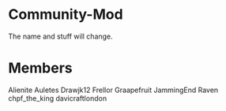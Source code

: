 # Community-Mod
The name and stuff will change.
# Members
Alienite
Auletes
Drawjk12
Frellor
Graapefruit
JammingEnd
Raven
chpf_the_king
davicraftlondon
